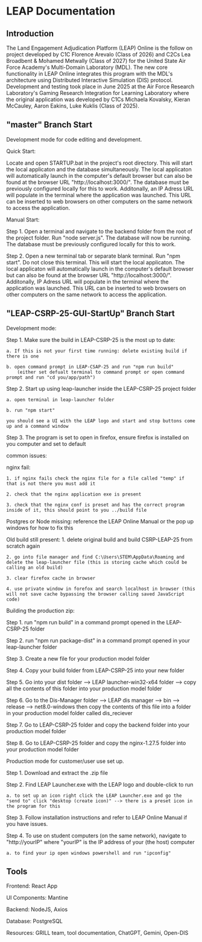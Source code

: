# LEAP Documentation
## Introduction

The Land Engagement Adjudication Platform (LEAP) Online is the follow on project developed by C1C Florence Arevalo (Class of 2026) and C2Cs Lea Broadbent & Mohamed Metwally​ (Class of 2027) for the United State Air Force Academy's Multi-Domain Laboratory (MDL). The new core functionality in LEAP Online integrates this program with the MDL's architecture using Distributed Interactive Simulation (DIS) protocol. Development and testing took place in June 2025 at the Air Force Research Laboratory's Gaming Research Integration for Learning Laboratory where the original application was developed by C1Cs Michaela Kovalsky, Kieran McCauley, Aaron Eakins, Luke Kuklis (Class of 2025).

## "master" Branch Start
Development mode for code editing and development. 

Quick Start: 

Locate and open STARTUP.bat in the project's root directory. This will start the local applicaton and the database simultaneously. The local applicaton will automatically launch in the computer's default browser but can also be found at the browser URL "http://localhost:3000/". The database must be previously configured locally for this to work. Additonally, an IP Adress URL will populate in the terminal where the application was launched. This URL can be inserted to web browsers on other computers on the same network to access the application.

Manual Start:

Step 1. Open a terminal and navigate to the backend folder from the root of the project folder. Run "node server.js". The database will now be running. The database must be previously configured locally for this to work.

Step 2. Open a new terminal tab or separate blank terminal. Run "npm start". Do not close this terminal. This will start the local applicaton. The local applicaton will automatically launch in the computer's default browser but can also be found at the browser URL "http://localhost:3000/". Additonally, IP Adress URL will populate in the terminal where the application was launched. This URL can be inserted to web browsers on other computers on the same network to access the application.

## "LEAP-CSRP-25-GUI-StartUp" Branch Start

Development mode:

Step 1. Make sure the build in LEAP-CSRP-25 is the most up to date:

    a. If this is not your first time running: delete existing build if there is one

    b. open command prompt in LEAP-CSAP-25 and run "npm run build"
        (either set defualt terminal to command prompt or open command prompt and run "cd you/app/path")

Step 2. Start up using leap-launcher inside the LEAP-CSRP-25 project folder

    a. open terminal in leap-launcher folder

    b. run "npm start"

    you should see a UI with the LEAP logo and start and stop buttons come up and a command window

Step 3. The program is set to open in firefox, ensure firefox is installed on you computer and set to default
 
common issues:

nginx fail:

    1. if nginx fails check the nginx file for a file called "temp" if that is not there you must add it

    2. check that the nginx application exe is present

    3. check that the nginx conf is preset and has the correct program inside of it, this should point to you ../build file
 
Postgres or Node missing: reference the LEAP Online Manual or the pop up windows for how to fix this
 
Old build still present:
    1. delete original build and build CSRP-LEAP-25 from scratch again

    2. go into file manager and find C:\Users\STEM\AppData\Roaming and delete the leap-launcher file (this is storing cache which could be calling an old build)

    3. clear firefox cache in browser

    4. use private window in forefox and search localhost in browser (this will not save cache bypassing the browser calling saved JavaScript code)
 
Building the production zip:

Step 1. run "npm run build" in a command prompt opened in the LEAP-CSRP-25 folder

Step 2. run "npm run package-dist" in a command prompt opened in your leap-launcher folder

Step 3. Create a new file for your production model folder

Step 4. Copy your build folder from LEAP-CSRP-25 into your new folder

Step 5. Go into your dist folder --> LEAP launcher-win32-x64 folder --> copy all the contents of this folder into your production model folder

Step 6. Go to the Dis-Manager folder --> LEAP dis manager --> bin --> release --> net8.0-windows then copy the contents of this file into a folder in your production model folder called dis_reciever

Step 7. Go to LEAP-CSRP-25 folder and copy the backend folder into your production model folder

Step 8. Go to LEAP-CSRP-25 folder and copy the nginx-1.27.5 folder into your production model folder
 
 
Production mode for customer/user use set up.
 
Step 1. Download and extract the .zip file
 
Step 2. Find LEAP Launcher.exe with the LEAP logo and double-click to run

    a. to set up an icon right click the LEAP Launcher.exe and go the "send to" click "desktop (create icon)" --> there is a preset icon in the program for this
 
Step 3. Follow installation instructions and refer to LEAP Online Manual if you have issues.
 
Step 4. To use on student computers (on the same network), navigate to "http://yourIP" where "yourIP" is the IP address of your (the host) computer

    a. to find your ip open windows powershell and run "ipconfig"

## Tools
Frontend: React App

UI Components: Mantine

Backend: NodeJS, Axios

Database: PostgreSQL

Resources: GRILL team, tool documentation, ChatGPT, Gemini, Open-DIS